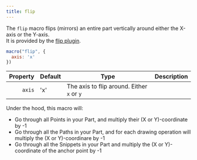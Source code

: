 ```yaml
---
title: flip
---
```


The `flip` macro flips (mirrors) an entire part vertically around either the X-axis or the Y-axis.  
It is provided by the [flip plugin](/reference/plugins/flip).

```js
macro("flip", { 
  axis: 'x' 
})
```

| Property        | Default | Type                | Description |
|----------------:|---------|---------------------|-------------|
| `axis`          | 'x'     | The axis to flip around. Either `x` or `y` |

<Note>

Under the hood, this macro will:

- Go through all Points in your Part, and multiply their (X or Y)-coordinate by -1
- Go through all the Paths in your Part, and for each drawing operation will multiply the (X or Y)-coordinare by -1
- Go through all the Snippets in your Part and multiply the (X or Y)-coordinate of the anchor point by -1

</Note>
